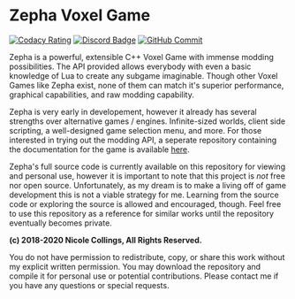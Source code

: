 # Zepha Voxel Game

[![Codacy Rating](https://img.shields.io/codacy/grade/666016450e2645f7a88a2baea1a9f7fd.svg?logo=codacy)](https://app.codacy.com/app/Aurailus/Zepha?utm_source=github.com&utm_medium=referral&utm_content=Aurailus/Zeus_cpp&utm_campaign=Badge_Grade_Settings)
[![Discord Badge](https://img.shields.io/discord/416379773976051712.svg?color=7289DA&label=discord&logo=discord&logoColor=white)](https://auri.xyz/discord.php)
[![GitHub Commit](https://img.shields.io/github/commit-activity/m/aurailus/zepha.svg?logo=github&label=commit%20activity)](https://github.com/Aurailus/Zepha/commits/master)

Zepha is a powerful, extensible C++ Voxel Game with immense modding possibilities. The API provided allows everybody with even a basic knowledge of Lua to create any subgame imaginable. Though other Voxel Games like Zepha exist, none of them can match it's superior performance, graphical capabilities, and raw modding capability.

Zepha is very early in developement, however it already has several strengths over alternative games / engines. Infinite-sized worlds, client side scripting, a well-designed game selection menu, and more. For those interested in trying out the modding API, a seperate repository containing the documentation for the game is available [here](https://github.com/Aurailus/Zepha-docs).

Zepha's full source code is currently available on this repository for viewing and personal use, however it is important to note that this project is *not* free nor open source. Unfortunately, as my dream is to make a living off of game development this is not a viable strategy for me. Learning from the source code or exploring the source is allowed and encouraged, though. Feel free to use this repository as a reference for similar works until the repository eventually becomes private.

**(c) 2018-2020 Nicole Collings, All Rights Reserved.**

You do not have permission to redistribute, copy, or share this work without my explicit written permission. 
You may download the repository and compile it for personal use or potential contributions.
Please contact me if you have any questions or special requests.
